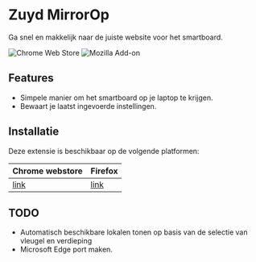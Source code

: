 # Zuyd MirrorOp

Ga snel en makkelijk naar de juiste website voor het smartboard.  

![Chrome Web Store](https://img.shields.io/chrome-web-store/v/cjnhfanldejdcbepeobokiciojhbbgmk?color=informational&label=Chrome%20Web%20Store&style=for-the-badge)
![Mozilla Add-on](https://img.shields.io/amo/v/zuydop?color=informational&style=for-the-badge)  

## Features

- Simpele manier om het smartboard op je laptop te krijgen.
- Bewaart je laatst ingevoerde instellingen.

## Installatie

Deze extensie is beschikbaar op de volgende platformen:

| Chrome webstore                                                                           | Firefox                                                     |
|-------------------------------------------------------------------------------------------|-------------------------------------------------------------|
| [link](https://chrome.google.com/webstore/detail/zuydop/cjnhfanldejdcbepeobokiciojhbbgmk) | [link](https://addons.mozilla.org/nl/firefox/addon/zuydop/) |

## TODO

- Automatisch beschikbare lokalen tonen op basis van de selectie van vleugel en verdieping
- Microsoft Edge port maken.
